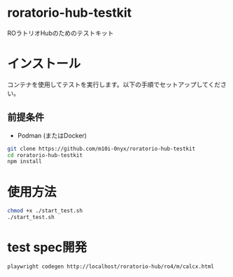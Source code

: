 # roratorio-hub-testkit
ROラトリオHubのためのテストキット

# インストール
コンテナを使用してテストを実行します。以下の手順でセットアップしてください。
## 前提条件
- Podman (またはDocker)

```bash
git clone https://github.com/m10i-0nyx/roratorio-hub-testkit
cd roratorio-hub-testkit
npm install
```

# 使用方法
```bash
chmod +x ./start_test.sh
./start_test.sh
```

# test spec開発
```bash
playwright codegen http://localhost/roratorio-hub/ro4/m/calcx.html
```
